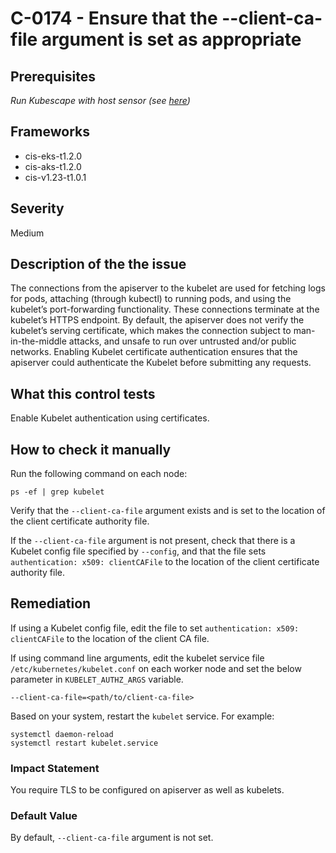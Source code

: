 # C-0174 - Ensure that the --client-ca-file argument is set as appropriate

## Prerequisites
 *Run Kubescape with host sensor (see [here](https://hub.armo.cloud/docs/host-sensor))*
 
## Frameworks
* cis-eks-t1.2.0
* cis-aks-t1.2.0
* cis-v1.23-t1.0.1
 
## Severity
Medium

## Description of the the issue
The connections from the apiserver to the kubelet are used for fetching logs for pods, attaching (through kubectl) to running pods, and using the kubelet’s port-forwarding functionality. These connections terminate at the kubelet’s HTTPS endpoint. By default, the apiserver does not verify the kubelet’s serving certificate, which makes the connection subject to man-in-the-middle attacks, and unsafe to run over untrusted and/or public networks. Enabling Kubelet certificate authentication ensures that the apiserver could authenticate the Kubelet before submitting any requests.
 
## What this control tests 
Enable Kubelet authentication using certificates.
 
## How to check it manually 
Run the following command on each node:

 
```
ps -ef | grep kubelet

```
 Verify that the `--client-ca-file` argument exists and is set to the location of the client certificate authority file.

 If the `--client-ca-file` argument is not present, check that there is a Kubelet config file specified by `--config`, and that the file sets `authentication: x509: clientCAFile` to the location of the client certificate authority file.
 
## Remediation
If using a Kubelet config file, edit the file to set `authentication: x509: clientCAFile` to the location of the client CA file.

 If using command line arguments, edit the kubelet service file `/etc/kubernetes/kubelet.conf` on each worker node and set the below parameter in `KUBELET_AUTHZ_ARGS` variable.

 
```
--client-ca-file=<path/to/client-ca-file>

```
 Based on your system, restart the `kubelet` service. For example:

 
```
systemctl daemon-reload
systemctl restart kubelet.service

```
 
### Impact Statement
You require TLS to be configured on apiserver as well as kubelets.
 
### Default Value
By default, `--client-ca-file` argument is not set.
 
